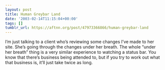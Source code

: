 ```yaml
---
layout: post
title: Human Greybar Land
date: '2003-02-14T11:15:04+00:00'
tags: []
tumblr_url: https://aftnn.org/post/47973366866/human-greybar-land
---
```

<p>I&rsquo;m just talking to a client who&rsquo;s reviewing some changes I&rsquo;ve made to her site. She&rsquo;s going through the changes under her breath. The whole &ldquo;under her breath&rdquo; thing is a very similar experience to watching a status bar. You know that there&rsquo;s business being attended to, but if you try to work out what that business is, it&rsquo;ll just take twice as long.</p>
